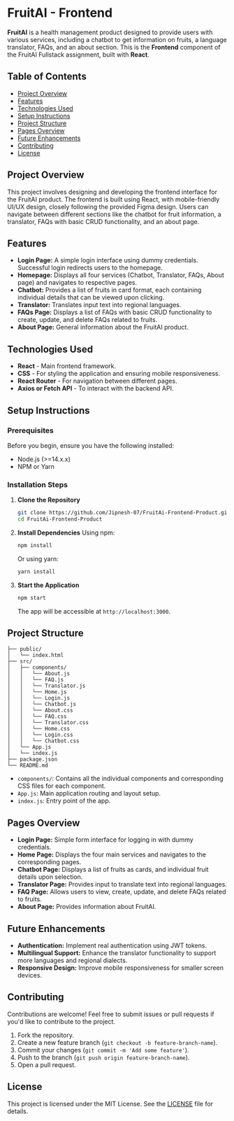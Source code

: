 # FruitAI - Frontend

**FruitAI** is a health management product designed to provide users with various services, including a chatbot to get information on fruits, a language translator, FAQs, and an about section. This is the **Frontend** component of the FruitAI Fullstack assignment, built with **React**.

## Table of Contents
- [Project Overview](#project-overview)
- [Features](#features)
- [Technologies Used](#technologies-used)
- [Setup Instructions](#setup-instructions)
- [Project Structure](#project-structure)
- [Pages Overview](#pages-overview)
- [Future Enhancements](#future-enhancements)
- [Contributing](#contributing)
- [License](#license)

## Project Overview

This project involves designing and developing the frontend interface for the FruitAI product. The frontend is built using React, with mobile-friendly UI/UX design, closely following the provided Figma design. Users can navigate between different sections like the chatbot for fruit information, a translator, FAQs with basic CRUD functionality, and an about page.

## Features

- **Login Page:** A simple login interface using dummy credentials. Successful login redirects users to the homepage.
- **Homepage:** Displays all four services (Chatbot, Translator, FAQs, About page) and navigates to respective pages.
- **Chatbot:** Provides a list of fruits in card format, each containing individual details that can be viewed upon clicking.
- **Translator:** Translates input text into regional languages.
- **FAQs Page:** Displays a list of FAQs with basic CRUD functionality to create, update, and delete FAQs related to fruits.
- **About Page:** General information about the FruitAI product.

## Technologies Used

- **React** - Main frontend framework.
- **CSS** - For styling the application and ensuring mobile responsiveness.
- **React Router** - For navigation between different pages.
- **Axios or Fetch API** - To interact with the backend API.

## Setup Instructions

### Prerequisites
Before you begin, ensure you have the following installed:
- Node.js (>=14.x.x)
- NPM or Yarn

### Installation Steps
1. **Clone the Repository**
   ```bash
   git clone https://github.com/Jipnesh-07/FruitAi-Frontend-Product.git
   cd FruitAi-Frontend-Product
   ```

2. **Install Dependencies**
   Using npm:
   ```bash
   npm install
   ```
   Or using yarn:
   ```bash
   yarn install
   ```

3. **Start the Application**
   ```bash
   npm start
   ```
   The app will be accessible at `http://localhost:3000`.

## Project Structure

```
├── public/
│   └── index.html
├── src/
│   ├── components/
│   │   └── About.js
│   │   └── FAQ.js
│   │   └── Translator.js
│   │   └── Home.js
│   │   └── Login.js
│   │   └── Chatbot.js
│   │   └── About.css
│   │   └── FAQ.css
│   │   └── Translator.css
│   │   └── Home.css
│   │   └── Login.css
│   │   └── Chatbot.css
│   └── App.js
│   └── index.js
├── package.json
└── README.md
```

- `components/`: Contains all the individual components and corresponding CSS files for each component.
- `App.js`: Main application routing and layout setup.
- `index.js`: Entry point of the app.

## Pages Overview

- **Login Page:** Simple form interface for logging in with dummy credentials.
- **Home Page:** Displays the four main services and navigates to the corresponding pages.
- **Chatbot Page:** Displays a list of fruits as cards, and individual fruit details upon selection.
- **Translator Page:** Provides input to translate text into regional languages.
- **FAQ Page:** Allows users to view, create, update, and delete FAQs related to fruits.
- **About Page:** Provides information about FruitAI.

## Future Enhancements

- **Authentication:** Implement real authentication using JWT tokens.
- **Multilingual Support:** Enhance the translator functionality to support more languages and regional dialects.
- **Responsive Design:** Improve mobile responsiveness for smaller screen devices.

## Contributing

Contributions are welcome! Feel free to submit issues or pull requests if you'd like to contribute to the project.

1. Fork the repository.
2. Create a new feature branch (`git checkout -b feature-branch-name`).
3. Commit your changes (`git commit -m 'Add some feature'`).
4. Push to the branch (`git push origin feature-branch-name`).
5. Open a pull request.

## License

This project is licensed under the MIT License. See the [LICENSE](./LICENSE) file for details.
